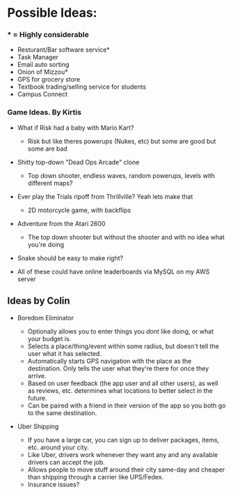 
# Possible Ideas: 
### * = Highly considerable
* Resturant/Bar software service*
* Task Manager
*  Email auto sorting
* Onion of Mizzou*
* GPS for grocery store
* Textbook trading/selling service for students
* Campus Connect

### Game Ideas. By Kirtis
* What if Risk had a baby with Mario Kart?
  - Risk but like theres powerups (Nukes, etc) but some are good but some are bad
* Shitty top-down "Dead Ops Arcade" clone
  - Top down shooter, endless waves, random powerups, levels with different maps?
* Ever play the Trials ripoff from Thrillville? Yeah lets make that
  - 2D motorcycle game, with backflips
* Adventure from the Atari 2600
  - The top down shooter but without the shooter and with no idea what you're doing
* Snake should be easy to make right?

* All of these could have online leaderboards via MySQL on my AWS server

## Ideas by Colin
* Boredom Eliminator
  - Optionally allows you to enter things you *dont* like doing, or what your budget is.
  - Selects a place/thing/event within some radius, but doesn't tell the user what it has selected.
  - Automatically starts GPS navigation with the place as the destination. Only tells the user what they're there for once they arrive.
  - Based on user feedback (the app user and all other users), as well as reviews, etc. determines what locations to better select in the future.
  - Can be paired with a friend in their version of the app so you both go to the same destination.

* Uber Shipping
   - If you have a large car, you can sign up to deliver packages, items, etc. around your city.
   - Like Uber, drivers work whenever they want any and any available drivers can accept the job.
   - Allows people to move stuff around their city same-day and cheaper than shipping through a carrier like UPS/Fedex.
   - Insurance issues?
